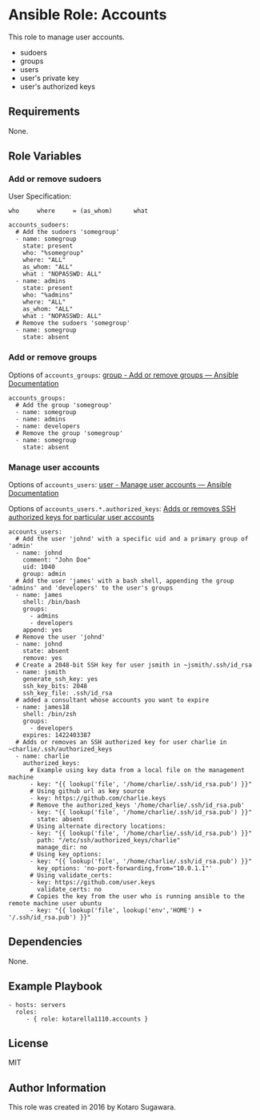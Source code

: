# Ansible Role: Accounts

This role to manage user accounts.

* sudoers
* groups
* users
* user's private key
* user's authorized keys

## Requirements

None.

## Role Variables

### Add or remove sudoers

User Specification:

```
who     where     = (as_whom)      what
```

```
accounts_sudoers:
  # Add the sudoers 'somegroup'
  - name: somegroup
    state: present
    who: "%somegroup"
    where: "ALL"
    as_whom: "ALL"
    what : "NOPASSWD: ALL" 
  - name: admins
    state: present
    who: "%admins"
    where: "ALL"
    as_whom: "ALL"
    what : "NOPASSWD: ALL" 
  # Remove the sudoers 'somegroup'
  - name: somegroup
    state: absent
```

### Add or remove groups

Options of `accounts_groups`: [group - Add or remove groups — Ansible Documentation](http://docs.ansible.com/ansible/group_module.html#options "group - Add or remove groups — Ansible Documentation")

```
accounts_groups:
  # Add the group 'somegroup'
  - name: somegroup
  - name: admins
  - name: developers
  # Remove the group 'somegroup'
  - name: somegroup
    state: absent
```

### Manage user accounts

Options of `accounts_users`: [user - Manage user accounts — Ansible Documentation](http://docs.ansible.com/ansible/user_module.html#options "user - Manage user accounts — Ansible Documentation")

Options of `accounts_users.*.authorized_keys`: [Adds or removes SSH authorized keys for particular user accounts](http://docs.ansible.com/ansible/authorized_key_module.html#options "Adds or removes SSH authorized keys for particular user accounts")

```
accounts_users:
  # Add the user 'johnd' with a specific uid and a primary group of 'admin'
  - name: johnd
    comment: "John Doe"
    uid: 1040
    group: admin
  # Add the user 'james' with a bash shell, appending the group 'admins' and 'developers' to the user's groups
  - name: james
    shell: /bin/bash
    groups:
      - admins
      - developers
    append: yes
  # Remove the user 'johnd'
  - name: johnd
    state: absent
    remove: yes
  # Create a 2048-bit SSH key for user jsmith in ~jsmith/.ssh/id_rsa
  - name: jsmith
    generate_ssh_key: yes
    ssh_key_bits: 2048
    ssh_key_file: .ssh/id_rsa
  # added a consultant whose accounts you want to expire
  - name: james18
    shell: /bin/zsh
    groups:
      - developers
    expires: 1422403387
  # Adds or removes an SSH authorized key for user charlie in ~charlie/.ssh/authorized_keys
  - name: charlie
    authorized_keys:
      # Example using key data from a local file on the management machine
      - key: "{{ lookup('file', '/home/charlie/.ssh/id_rsa.pub') }}"
      # Using github url as key source
      - key: https://github.com/charlie.keys
      # Remove the authorized_keys '/home/charlie/.ssh/id_rsa.pub'
      - key: "{{ lookup('file', '/home/charlie/.ssh/id_rsa.pub') }}"
        state: absent
      # Using alternate directory locations:
      - key: "{{ lookup('file', '/home/charlie/.ssh/id_rsa.pub') }}"
        path: "/etc/ssh/authorized_keys/charlie"
        manage_dir: no
      # Using key_options:
      - key: "{{ lookup('file', '/home/charlie/.ssh/id_rsa.pub') }}"
        key_options: 'no-port-forwarding,from="10.0.1.1"'
      # Using validate_certs:
      - key: https://github.com/user.keys
        validate_certs: no
      # Copies the key from the user who is running ansible to the remote machine user ubuntu
      - key: "{{ lookup('file', lookup('env','HOME') + '/.ssh/id_rsa.pub') }}"
```

## Dependencies

None.

## Example Playbook

```
- hosts: servers
  roles:
     - { role: kotarella1110.accounts }
```

## License

MIT

## Author Information

This role was created in 2016 by Kotaro Sugawara.
